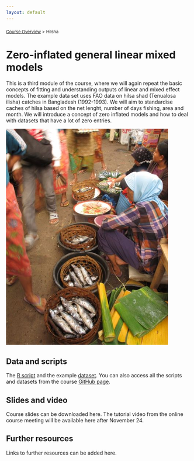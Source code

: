 ```yaml
---
layout: default
---
```


<sub>[Course Overview](index.md) \> Hilsha</sub>

# Zero-inflated general linear mixed models

This is a third module of the course, where we will again repeat the basic concepts of fitting and understanding outputs of linear and mixed effect models. The example data set uses FAO data on hilsa shad (Tenualosa ilisha) catches in Bangladesh (1992-1993). We will aim to standardise caches of hilsa based on the net lenght, number of days fishing, area and month. We will introduce a concept of zero inflated models and how to deal with datasets that have a lot of zero entries.

![](./images/hilsha_S.jpg)

## Data and scripts

The [R script](Hilsha1.R) and the example [dataset](hilsha.csv). You can also access all the scripts and datasets from the course [GitHub page](https://github.com/fishsizeproject/CPUEcourse).

## Slides and video

Course slides can be downloaded here. 
The tutorial video from the online course meeting will be available here after November 24.

## Further resources

Links to further resources can be added here.

<br/>
